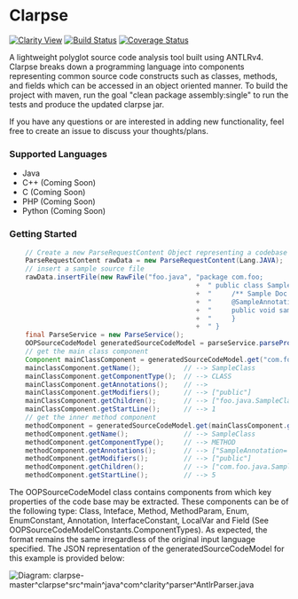 # Clarpse

[![Clarity View](http://clarity.mybluemix.net/badge)](http://clarity.mybluemix.net/github/clarity-team/clarpse)
[![Build Status](https://travis-ci.org/clarity-team/clarpse.svg?branch=master)](https://travis-ci.org/clarity-team/clarpse)
[![Coverage Status](https://coveralls.io/repos/github/clarity-team/clarpse/badge.svg?branch=master)](https://coveralls.io/github/clarity-team/clarpse?branch=master)

A lightweight polyglot source code analysis tool built using ANTLRv4. Clarpse breaks down a programming language into components representing common source code constructs such as classes, methods, and fields which can be accessed in an object oriented manner. To build the project with maven, run the goal "clean package assembly:single" to run the tests and produce the updated clarpse jar.

If you have any questions or are interested in adding new functionality, feel free to create an issue to discuss your thoughts/plans.

### Supported Languages
- Java
- C++    (Coming Soon)
- C      (Coming Soon)
- PHP    (Coming Soon)
- Python (Coming Soon)

### Getting Started
```java
    // Create a new ParseRequestContent Object representing a codebase
    ParseRequestContent rawData = new ParseRequestContent(Lang.JAVA);
    // insert a sample source file
    rawData.insertFile(new RawFile("foo.java", "package com.foo;                                                                "
                                               +  " public class SampleClass {                                                 "
                                               +  "     /** Sample Doc Comment */                                              "
                                               +  "     @SampleAnnotation                                                      "
                                               +  "     public void sampleMethod(String sampleMethodParam) throws AnException {"
                                               +  "     }                                                                      "
                                               +  " }                                                                          ";
    final ParseService = new ParseService();
    OOPSourceCodeModel generatedSourceCodeModel = parseService.parseProject(rawData);
    // get the main class component
    Component mainClassComponent = generatedSourceCodeModel.get("com.foo.java.SampleClass");
    mainclassComponent.getName();           // --> SampleClass
    mainClassComponent.getComponentType();  // --> CLASS
    mainClassComponent.getAnnotations();    // --> 
    mainClassComponent.getModifiers();      // --> ["public"]
    mainClassComponent.getChildren();       // --> ["foo.java.SampleClass.void_sampleMethod(String)"]
    mainClassComponent.getStartLine();      // --> 1
    // get the inner method component
    methodComponent = generatedSourceCodeModel.get(mainClassComponent.getChildren().get(0));
    methodComponent.getName();              // --> SampleClass
    methodComponent.getComponentType();     // --> METHOD
    methodComponent.getAnnotations();       // --> ["SampleAnnotation=''"]
    methodComponent.getModifiers();         // --> ["public"]
    methodComponent.getChildren();          // --> ["com.foo.java.SampleClass.void_sampleMethod(String).sampleMethodParam"]
    methodComponent.getStartLine();         // --> 5
```

The OOPSourceCodeModel class contains components from which key properties of the code base may be extracted. These components can be of the following type: Class, Inteface, Method, MethodParam, Enum, EnumConstant, Annotation, InterfaceConstant, LocalVar and Field (See OOPSourceCodeModelConstants.ComponentTypes). As expected, the format remains the same irregardless of the original input language specified. The JSON representation of the generatedSourceCodeModel for this example is provided below:


![Diagram: clarpse-master^clarpse^src^main^java^com^clarity^parser^AntlrParser.java](http://clarityviews.ca/github/clarity-team/clarpse/diagram/clarpse-master^clarpse^src^main^java^com^clarity^parser^AntlrParser.java/)
